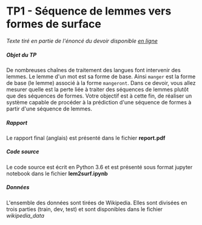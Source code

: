 # TP1 - Séquence de lemmes vers formes de surface

*Texte tiré en partie de l'énoncé du devoir disponible [en ligne](http://www-labs.iro.umontreal.ca/~felipe/IFT6285-Hiver2018/frontal.php?page=devoir1.html)*

##### Objet du TP

De nombreuses chaînes de traitement des langues font intervenir des lemmes. Le lemme d'un mot est sa forme de base. Ainsi `manger` est la forme de base (le lemme) associé à la forme `mangeront`. Dans ce devoir, vous allez mesurer quelle est la perte liée à traiter des séquences de lemmes plutôt que des séquences de formes. Votre objectif est à cette fin, de réaliser un système capable de procéder à la prédiction d'une séquence de formes à partir d'une séquence de lemmes. 

##### Rapport

Le rapport final (anglais) est présenté dans le fichier **report.pdf**

##### Code source

Le code source est écrit en Python 3.6 et est présenté sous format jupyter notebook dans le fichier **lem2surf.ipynb**

##### Données

L'ensemble des données sont tirées de Wikipedia. Elles sont divisées en trois parties (train, dev, test) et sont disponibles dans le fichier *wikipedia_data*